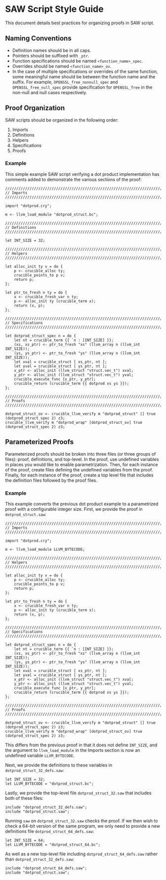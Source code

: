 # SAW Script Style Guide #

This document details best practices for organizing proofs in SAW script.

## Naming Conventions ##

* Definition names should be in all caps.
* Pointers should be suffixed with `_ptr`.
* Function specifications should be named `<function_name>_spec`.
* Overrides should be named `<function_name>_ov`.
* In the case of multiple specifications or overrides of the same function,
  some meaningful name should be between the function name and the suffix.  For
  example, `OPENSSL_free_nonnull_spec` and `OPENSSL_free_null_spec` provide
  specification for `OPENSSL_free` in the non-null and null cases respectively.

## Proof Organization ##

SAW scripts should be organized in the following order:

1. Imports
2. Definitions
3. Helpers
4. Specifications
5. Proofs

### Example ###

This simple example SAW script verifying a dot product implementation has
comments added to demonstrate the various sections of the proof:

```
///////////////////////////////////////////////////////////////////////////////
// Imports
///////////////////////////////////////////////////////////////////////////////

import "dotprod.cry";

m <- llvm_load_module "dotprod_struct.bc";

///////////////////////////////////////////////////////////////////////////////
// Definitions
///////////////////////////////////////////////////////////////////////////////

let INT_SIZE = 32;

///////////////////////////////////////////////////////////////////////////////
// Helpers
///////////////////////////////////////////////////////////////////////////////

let alloc_init ty v = do {
    p <- crucible_alloc ty;
    crucible_points_to p v;
    return p;
};

let ptr_to_fresh n ty = do {
    x <- crucible_fresh_var n ty;
    p <- alloc_init ty (crucible_term x);
    return (x, p);
};

///////////////////////////////////////////////////////////////////////////////
// Specifications
///////////////////////////////////////////////////////////////////////////////

let dotprod_struct_spec n = do {
    let nt = crucible_term {{ `n : [INT_SIZE] }};
    (xs, xs_ptr) <- ptr_to_fresh "xs" (llvm_array n (llvm_int INT_SIZE));
    (ys, ys_ptr) <- ptr_to_fresh "ys" (llvm_array n (llvm_int INT_SIZE));
    let xval = crucible_struct [ xs_ptr, nt ];
    let yval = crucible_struct [ ys_ptr, nt ];
    x_ptr <- alloc_init (llvm_struct "struct.vec_t") xval;
    y_ptr <- alloc_init (llvm_struct "struct.vec_t") yval;
    crucible_execute_func [x_ptr, y_ptr];
    crucible_return (crucible_term {{ dotprod xs ys }});
};

///////////////////////////////////////////////////////////////////////////////
// Proofs
///////////////////////////////////////////////////////////////////////////////

dotprod_struct_ov <- crucible_llvm_verify m "dotprod_struct" [] true (dotprod_struct_spec 2) z3;
crucible_llvm_verify m "dotprod_wrap" [dotprod_struct_ov] true (dotprod_struct_spec 2) z3;
```

## Parameterized Proofs ##

Parameterized proofs should be broken into three files (or three groups of
files): proof, definitions, and top-level.  In the proof, use
undefined variables in places you would like to enable parametrization.  Then,
for each instance of the proof, create files defining the undefined variables
from the proof.  Finally, for each instance of the proof, create a top level
file that includes the definition files followed by the proof files.

### Example ###

This example converts the previous dot product example to a parametrized proof
with a configurable integer size.  First, we provide the proof in
`dotprod_struct.saw`:

```
///////////////////////////////////////////////////////////////////////////////
// Imports
///////////////////////////////////////////////////////////////////////////////

import "dotprod.cry";

m <- llvm_load_module LLVM_BYTECODE;

///////////////////////////////////////////////////////////////////////////////
// Helpers
///////////////////////////////////////////////////////////////////////////////

let alloc_init ty v = do {
    p <- crucible_alloc ty;
    crucible_points_to p v;
    return p;
};

let ptr_to_fresh n ty = do {
    x <- crucible_fresh_var n ty;
    p <- alloc_init ty (crucible_term x);
    return (x, p);
};

///////////////////////////////////////////////////////////////////////////////
// Specifications
///////////////////////////////////////////////////////////////////////////////

let dotprod_struct_spec n = do {
    let nt = crucible_term {{ `n : [INT_SIZE] }};
    (xs, xs_ptr) <- ptr_to_fresh "xs" (llvm_array n (llvm_int INT_SIZE));
    (ys, ys_ptr) <- ptr_to_fresh "ys" (llvm_array n (llvm_int INT_SIZE));
    let xval = crucible_struct [ xs_ptr, nt ];
    let yval = crucible_struct [ ys_ptr, nt ];
    x_ptr <- alloc_init (llvm_struct "struct.vec_t") xval;
    y_ptr <- alloc_init (llvm_struct "struct.vec_t") yval;
    crucible_execute_func [x_ptr, y_ptr];
    crucible_return (crucible_term {{ dotprod xs ys }});
};

///////////////////////////////////////////////////////////////////////////////
// Proofs
///////////////////////////////////////////////////////////////////////////////

dotprod_struct_ov <- crucible_llvm_verify m "dotprod_struct" [] true (dotprod_struct_spec 2) z3;
crucible_llvm_verify m "dotprod_wrap" [dotprod_struct_ov] true (dotprod_struct_spec 2) z3;
```

This differs from the previous proof in that it does not define
`INT_SIZE`, and the argument to `llvm_load_module` in the Imports section is
now an undefined variable `LLVM_BYTECODE`.

Next, we provide the definitions to these variables in
`dotprod_struct_32_defs.saw`:

```
let INT_SIZE = 32;
let LLVM_BYTECODE = "dotprod_struct.bc";
```

Lastly, we provide the top-level file `dotprod_struct_32.saw` that includes
both of these files:

```
include "dotprod_struct_32_defs.saw";
include "dotprod_struct.saw";
```

Running `saw` on `dotprod_struct_32.saw` checks the proof.  If we then wish to
check a 64-bit version of the same program, we only need to provide a new
definitions file `dotprod_struct_64_defs.saw`:

```
let INT_SIZE = 64;
let LLVM_BYTECODE = "dotprod_struct_64.bc";
```

As well as a new top-level file including `dotprod_struct_64_defs.saw` rather
than `dotprod_struct_32_defs.saw`:

```
include "dotprod_struct_64_defs.saw";
include "dotprod_struct.saw";
```

